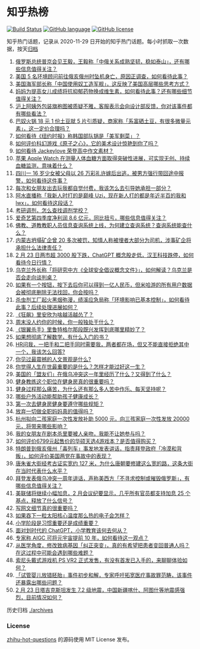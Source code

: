 # 知乎热榜
[![Build Status](https://github.com/ToWeLong/zhihu-hot-questions/workflows/CI/badge.svg)](https://github.com/ToWeLong/zhihu-hot-questions/actions)
[![GitHub language](https://img.shields.io/badge/language-golang-orange.svg)](https://golang.org/)
[![GitHub license](https://img.shields.io/github/license/ToWeLong/zhihu-hot-questions)](https://github.com/ToWeLong/zhihu-hot-questions/blob/main/LICENSE)

知乎热门话题，记录从 2020-11-29 日开始的知乎热门话题。每小时抓取一次数据，按天[归档](./archives)

<!-- BEGIN -->

1. [俄罗斯总统普京会见王毅，王毅称「中俄关系成熟坚韧，稳如泰山」，还有哪些信息值得关注？](https://www.zhihu.com/question/585669037)
1. [美国 5 名环境顾问前往俄亥俄州时坠机身亡，原因正调查，如何看待此事？](https://www.zhihu.com/question/585750273)
1. [美国海军部长称「中国使用奴工造军舰」，这反映了美国高层哪些思考方式？](https://www.zhihu.com/question/585740864)
1. [妈妈为提高女儿成绩将抗抑郁药物换成维生素，如何看待此事？还有哪些细节值得关注？](https://www.zhihu.com/question/585555936)
1. [沪上阿姨外包装旗袍图被质疑不雅，客服表示会向设计部反馈，你对该事件都有哪些看法？](https://www.zhihu.com/question/585585286)
1. [巴奴火锅 18 元 1 份土豆就 5 片引质疑，商家称「系富硒土豆，有很多微量元素」，这一定价合理吗？](https://www.zhihu.com/question/585537688)
1. [如何看待《纽约时报》称韩国部队锅是「美军剩菜」？](https://www.zhihu.com/question/585745616)
1. [如何评价科幻游戏《原子之心》，它的美术设计惊艳到你了吗？](https://www.zhihu.com/question/585248664)
1. [如何看待 Jackeylove 荣登高中作文素材？](https://www.zhihu.com/question/585330025)
1. [苹果 Apple Watch 在测量人体血糖方面取得突破性进展，可实现无创、持续血糖监测，意味着什么？](https://www.zhihu.com/question/585751859)
1. [四川一 16 岁少女被父母以 26 万彩礼许嫁后出逃，被男方强行带回途中报警，如何看待这件事？](https://www.zhihu.com/question/585196508)
1. [每次和女朋友出去玩我都自觉付费，我该怎么去引导她承担一部分？](https://www.zhihu.com/question/585183169)
1. [阿水直播称「我新人时打的是巅峰 Uzi，现在新人打的都是年近半百的我和 lwx」，如何看待这段话？](https://www.zhihu.com/question/585532792)
1. [考研调剂，怎么查找调剂学校？](https://www.zhihu.com/question/312480956)
1. [爱奇艺第四季度净利润 8.6 亿元，同比扭亏，哪些信息值得关注？](https://www.zhihu.com/question/585591988)
1. [佛教、道教教职人员信息查询系统上线，为何建立查询系统？查询系统能查什么？](https://www.zhihu.com/question/585527869)
1. [内蒙古坍塌矿企曾 20 多次被罚，知情人称被埋者大部分为司机，涉事矿企将承担什么法律责任？](https://www.zhihu.com/question/585724262)
1. [2 月 23 日两市超 3000 股下跌，ChatGPT 概念股走低，汉王科技跌停，如何看待今日行情？](https://www.zhihu.com/question/585733659)
1. [乌克兰外长称「将研究中方《全球安全倡议概念文件》」，如何解读？乌克兰是否会走向谈判桌？](https://www.zhihu.com/question/585587335)
1. [如果有一个按钮，按下去后你可以得到一亿人民币，但米哈游的所有用户数据会被彻底删除无法找回，你会按吗？](https://www.zhihu.com/question/585478970)
1. [杀虫剂工厂起火黑烟弥漫，绩溪应急局称「环境影响已基本控制」，如何看待此事？后续处理进展如何？](https://www.zhihu.com/question/585523552)
1. [《狂飙》里安欣为啥越活越怂了？](https://www.zhihu.com/question/580199099)
1. [周末没人约你的时候，你一般独处干什么？](https://www.zhihu.com/question/584814374)
1. [《银翼杀手》里鲁特格尔那段既兴发挥到底哪里精妙了？](https://www.zhihu.com/question/584979698)
1. [如果想彻底了解数学，有什么入门的书？](https://www.zhihu.com/question/314496849)
1. [HR问我，一把手和二把手同时需要我，两者都在场，但又不能直接拒绝其中一个，我该怎么回答?](https://www.zhihu.com/question/584878120)
1. [你见过最震撼的人文景观是什么?](https://www.zhihu.com/question/51644373)
1. [你觉得人生在世最重要的是什么？怎样才能过好这一生？](https://www.zhihu.com/question/585593400)
1. [美国的「盟友们」在俄乌冲突这一年里经历了什么？又得到了什么？](https://www.zhihu.com/question/585316819)
1. [健身教练这个职位在健身房真的很重要吗？](https://www.zhihu.com/question/584739664)
1. [健身过程那么痛苦，为什么还有那么多人苦中作乐、每天坚持呢？](https://www.zhihu.com/question/585112481)
1. [哪些户外活动能帮助孩子健康成长？](https://www.zhihu.com/question/584415319)
1. [第一次去健身房健身要遵守哪些规矩？](https://www.zhihu.com/question/583988851)
1. [放弃一切做全职妈妈真的值得吗？](https://www.zhihu.com/question/576138034)
1. [杭州拟向二孩家庭一次性发放补助 5000 元，向三孩家庭一次性发放 20000 元，将带来哪些影响？](https://www.zhihu.com/question/585573198)
1. [我的女朋友在剧本杀里要被人亲吻，我能不让她参与吗？](https://www.zhihu.com/question/568332577)
1. [如何评价6799元起售价的华硕天选4游戏本？是否值得购买？](https://www.zhihu.com/question/585642287)
1. [特朗普到俄亥俄州「毒列车」事发地发表讲话，指责拜登政府「冷漠和背叛」，如何评价美国两党在事故中的表现？](https://www.zhihu.com/question/585735376)
1. [唐朱雀大街经考古证实宽约 127 米，为什么唐朝要修建这么宽的路，这条大街在当时代表什么水平？](https://www.zhihu.com/question/585367197)
1. [拜登发表俄乌冲突一周年讲话，声称美西方「不寻求控制或摧毁俄罗斯」，有哪些信息值得关注？](https://www.zhihu.com/question/585517026)
1. [美联储将继续小幅加息，2 月会议纪要显示，几乎所有官员都支持加息 25 个基点，释放了什么信号？](https://www.zhihu.com/question/585733655)
1. [写网文细节真的很重要吗？](https://www.zhihu.com/question/577896048)
1. [如果吞下一粒太阳核心温度那么热的电子会怎样？](https://www.zhihu.com/question/585519359)
1. [小学阶段是习惯重要还是成绩重要？](https://www.zhihu.com/question/585329969)
1. [面对划时代的 ChatGPT，小学教育该何去何从？](https://www.zhihu.com/question/584384023)
1. [专家称 AIGC 可将元宇宙提前 10 年，如何看待这一观点？](https://www.zhihu.com/question/585689785)
1. [从医学角度，修改致病基因「纠正突变」，真的有希望把患者变回普通人吗？在这过程中可能会遇到哪些难题？](https://www.zhihu.com/question/585545721)
1. [索尼头戴式游戏机 PS VR2 正式发售，有没有首发已入手的，来聊聊体验如何？](https://www.zhihu.com/question/585384279)
1. [「试管婴儿放错胚胎」事件初步和解，专家呼吁拓宽医疗事故罪范畴，该事件还暴露出哪些问题？](https://www.zhihu.com/question/585568737)
1. [2 月 23 日塔吉克斯坦发生 7.2 级地震，中国新疆喀什、阿图什等地震感强烈，目前情况如何？](https://www.zhihu.com/question/585728121)

<!-- END -->

历史归档 [./archives](./archives)


### License
[zhihu-hot-questions](https://github.com/towelong/zhihu-hot-questions) 的源码使用 MIT License 发布。